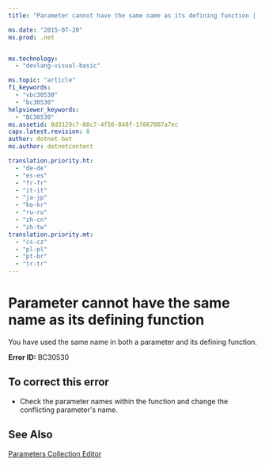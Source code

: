 ```yaml
---
title: "Parameter cannot have the same name as its defining function | Microsoft Docs"

ms.date: "2015-07-20"
ms.prod: .net


ms.technology: 
  - "devlang-visual-basic"

ms.topic: "article"
f1_keywords: 
  - "vbc30530"
  - "bc30530"
helpviewer_keywords: 
  - "BC30530"
ms.assetid: 8d3129c7-88c7-4f56-848f-1f867007a7ec
caps.latest.revision: 8
author: dotnet-bot
ms.author: dotnetcontent

translation.priority.ht: 
  - "de-de"
  - "es-es"
  - "fr-fr"
  - "it-it"
  - "ja-jp"
  - "ko-kr"
  - "ru-ru"
  - "zh-cn"
  - "zh-tw"
translation.priority.mt: 
  - "cs-cz"
  - "pl-pl"
  - "pt-br"
  - "tr-tr"
---
```

# Parameter cannot have the same name as its defining function
You have used the same name in both a parameter and its defining function.  
  
 **Error ID:** BC30530  
  
## To correct this error  
  
-   Check the parameter names within the function and change the conflicting parameter's name.  
  
## See Also  
 [Parameters Collection Editor](http://msdn.microsoft.com/en-us/21dfaead-aed8-4eb3-bab2-a99ca14ace03)